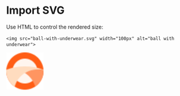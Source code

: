 # Import SVG

Use HTML to control the rendered size:
```
<img src="ball-with-underwear.svg" width="100px" alt="ball with underwear">
```

 <img src="ball-with-underwear.svg" width="100px" alt="ball with underwear">

